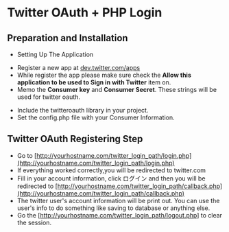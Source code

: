 # Twitter OAuth + PHP Login

## Preparation and Installation

* Setting Up The Application
 - Register a new app at [dev.twitter.com/apps](https://apps.twitter.com/app/new)
 - While register the app please make sure check the **Allow this application to be used to Sign in with Twitter** item on.
 - Memo the **Consumer key** and **Consumer Secret**. These strings will be used for twitter oauth.
* Include the twitteroauth library in your project.
* Set the config.php file with your Consumer Information.

## Twitter OAuth Registering Step
* Go to [http://yourhostname.com/twitter_login_path/login.php](http://yourhostname.com/twitter_login_path/login.php)
* If everything worked correctly,you will be redirected to twitter.com
* Fill in your account information, click ログイン and then you will be redirected to [http://yourhostname.com/twitter_login_path/callback.php](http://yourhostname.com/twitter_login_path/callback.php)
* The twitter user's account information will be print out. You can use the user's info to do something like saving to database or anything else.
* Go the [http://yourhostname.com/twitter_login_path/logout.php] to clear the session.

